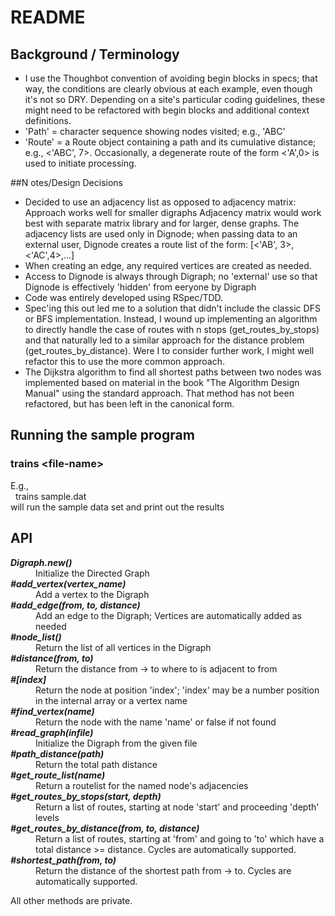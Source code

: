 # README

## Background / Terminology
* I use the Thoughbot convention of avoiding begin blocks in specs; that way, the conditions are clearly obvious at each example, even though it's not so DRY. Depending on a site's particular coding guidelines, these might need to be refactored with begin blocks and additional context definitions.
* 'Path' = character sequence showing nodes visited; e.g., 'ABC'
* 'Route' = a Route object containing a path and its cumulative distance; e.g., &lt;'ABC', 7>. Occasionally, a degenerate route of the form &lt;'A',0> is used to initiate processing.

##N otes/Design Decisions
* Decided to use an adjacency list as opposed to adjacency matrix: Approach works well for smaller digraphs Adjacency matrix would work best with separate matrix library and for larger, dense graphs. The adjacency lists are used only in Dignode; when passing data to an external user, Dignode creates a route list of the form: [&lt;'AB', 3>, &lt;'AC',4>,...]
* When creating an edge, any required vertices are created as needed.
* Access to Dignode is always through Digraph; no 'external' use so that Dignode is effectively 'hidden' from eeryone by Digraph 
* Code was entirely developed using RSpec/TDD.
* Spec'ing this out led me to a solution that didn't include the classic DFS or BFS implementation. Instead, I wound up implementing an algorithm to directly handle the case of routes with n stops (get&#95;routes&#95;by&#95;stops) and that naturally led to a similar approach for the distance problem (get&#95;routes&#95;by&#95;distance). Were I to consider further work, I might well refactor this to use the more common approach.
* The Dijkstra algorithm to find all shortest paths between two nodes was implemented based on material in the book "The Algorithm Design Manual" using the standard approach. That method has not been refactored, but has been left in the canonical form.

## Running the sample program
###  trains &lt;file-name>
E.g., <br />
&nbsp;&nbsp;trains sample.dat<br />
will run the sample data set and print out the results

## API
<dl>
<dt><em><b>Digraph.new() </b></em>
<dd>Initialize the Directed Graph
<hl>
<dt><em><b>#add_vertex(vertex_name)</b></em>
<dd>Add a vertex to the Digraph
<dt><em><b>#add_edge(from, to, distance)</b></em>
<dd>Add an edge to the Digraph; Vertices are automatically added as needed
<dt><em><b>#node_list()</b></em>
<dd>Return the list of all vertices in the Digraph
<dt><em><b>#distance(from, to)</b></em>
<dd>Return the distance from -> to where to is adjacent to from
<dt><em><b>#[index]</b></em>
<dd>Return the node at position 'index'; 'index' may be a number position in the internal array or a vertex name
<dt><em><b>#find_vertex(name)</b></em>
<dd>Return the node with the name 'name' or false if not found
<dt><em><b>#read_graph(infile)</b></em>
<dd>Initialize the Digraph from the given file
<dt><em><b>#path_distance(path)</b></em>
<dd>Return the total path distance
<dt><em><b>#get_route_list(name)</b></em>
<dd>Return a routelist for the named node's adjacencies
<dt><em><b>#get_routes_by_stops(start, depth)</b></em>
<dd>Return a list of routes, starting at node 'start' and proceeding 'depth' levels
<dt><em><b>#get_routes_by_distance(from, to, distance)</b></em>
<dd>Return a list of routes, starting at 'from' and going to 'to' which have a total distance >= distance. Cycles are automatically supported.
<dt><em><b>#shortest_path(from, to)</b></em>
<dd>Return the distance of the shortest path from -> to. Cycles are automatically supported.
</dl>
All other methods are private.                                        
